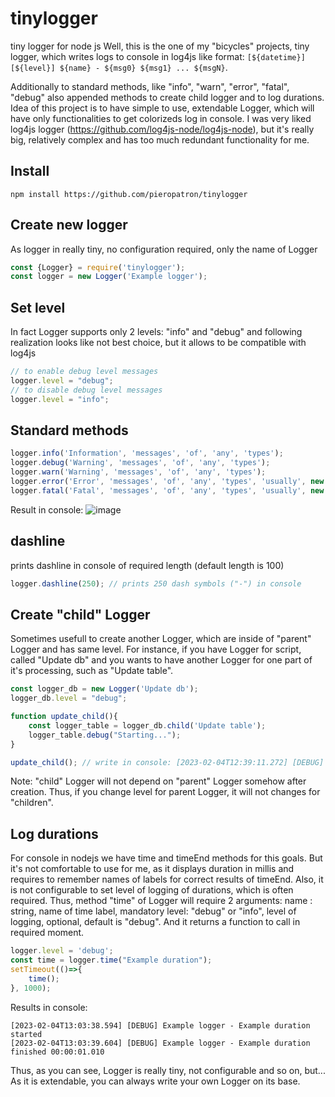 # tinylogger
tiny logger for node js
Well, this is the one of my "bicycles" projects, tiny logger, which writes logs to console in log4js like format: `[${datetime}] [${level}] ${name} - ${msg0} ${msg1} ... ${msgN}`.

Additionally to standard methods, like "info", "warn", "error", "fatal", "debug" also appended methods to create child logger and to log durations.
Idea of this project is to have simple to use, extendable Logger, which will have only functionalities to get colorizeds log in console. I was very liked log4js logger (https://github.com/log4js-node/log4js-node), but it's really big, relatively complex and has too much redundant functionality for me.

## Install
`npm install https://github.com/pieropatron/tinylogger`


## Create new logger
As logger in really tiny, no configuration required, only the name of Logger
``` javascript
const {Logger} = require('tinylogger');
const logger = new Logger('Example logger');
```

## Set level
In fact Logger supports only 2 levels: "info" and "debug" and following realization looks like not best choice, but it allows to be compatible with log4js
``` javascript
// to enable debug level messages
logger.level = "debug"; 
// to disable debug level messages
logger.level = "info"; 
```

## Standard methods
``` javascript
logger.info('Information', 'messages', 'of', 'any', 'types');
logger.debug('Warning', 'messages', 'of', 'any', 'types');
logger.warn('Warning', 'messages', 'of', 'any', 'types');
logger.error('Error', 'messages', 'of', 'any', 'types', 'usually', new Error("Sample error"));
logger.fatal('Fatal', 'messages', 'of', 'any', 'types', 'usually', new Error("Sample error"));
```
Result in console:
![image](https://user-images.githubusercontent.com/18335478/216759872-18de5bd5-047b-4ece-92cd-9c4ef8571839.png)

## dashline
prints dashline in console of required length (default length is 100)

``` javascript
logger.dashline(250); // prints 250 dash symbols ("-") in console
```

## Create "child" Logger
Sometimes usefull to create another Logger, which are inside of "parent" Logger and has same level. For instance, if you have Logger for script, called "Update db" and you wants to have another Logger for one part of it's processing, such as "Update table".
``` javascript
const logger_db = new Logger('Update db');
logger_db.level = "debug";

function update_child(){
	const logger_table = logger_db.child('Update table');
	logger_table.debug("Starting...");
}

update_child(); // write in console: [2023-02-04T12:39:11.272] [DEBUG] Update db.Update table - Starting...
```
Note: "child" Logger will not depend on "parent" Logger somehow after creation. Thus, if you change level for parent Logger, it will not changes for "children".

## Log durations
For console in nodejs we have time and timeEnd methods for this goals. But it's not comfortable to use for me, as it displays duration in millis and requires to remember names of labels for correct results of timeEnd. Also, it is not configurable to set level of logging of durations, which is often required. Thus, method "time" of Logger will require 2 arguments: 
name : string, name of time label, mandatory
level: "debug" or "info", level of logging, optional, default is "debug".
And it returns a function to call in required moment.

``` javascript
logger.level = 'debug';
const time = logger.time("Example duration");
setTimeout(()=>{
	time();
}, 1000);
```
Results in console:
```
[2023-02-04T13:03:38.594] [DEBUG] Example logger - Example duration started
[2023-02-04T13:03:39.604] [DEBUG] Example logger - Example duration finished 00:00:01.010
```

Thus, as you can see, Logger is really tiny, not configurable and so on, but...  As it is extendable, you can always write your own Logger on its base.
